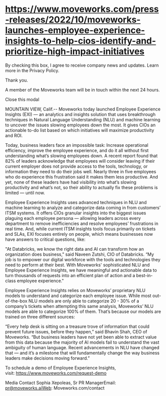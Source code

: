 # https://www.moveworks.com/press-releases/2022/10/moveworks-launches-employee-experience-insights-to-help-cios-identify-and-prioritize-high-impact-initiatives

By checking this box, I agree to receive company news and updates. Learn more in the Privacy Policy.

Thank you.

A member of the Moveworks team will be in touch within the next 24 hours.



  Close this modal
  


MOUNTAIN VIEW, Calif.-- Moveworks today launched Employee Experience Insights (EXI) — an analytics and insights solution that uses breakthrough techniques in Natural Language Understanding (NLU) and machine learning to uncover the issues slowing employees down the most. It gives CIOs an actionable to-do list based on which initiatives will maximize productivity and ROI.

Today, business leaders face an impossible task: Increase operational efficiency, improve the employee experience, and do it all without first understanding what’s slowing employees down. A recent report found that 82% of leaders acknowledge that employees will consider leaving if their current employer does not provide access to the tools, technology, or information they need to do their jobs well. Nearly three in five employees who do experience this frustration said it makes them less productive. And yet, none of these leaders have had visibility into what’s slowing productivity and what’s not, so their ability to actually fix these problems is limited — until now.

Employee Experience Insights uses advanced techniques in NLU and machine learning to analyze and categorize data coming in from customers’ ITSM systems. It offers CIOs granular insights into the biggest issues plaguing each employee persona — allowing leaders across every department to remove inefficiencies and resolve employees’ frustrations in real time. And, while current ITSM insights tools focus primarily on tickets and SLAs, EXI focuses entirely on people, which means businesses now have answers to critical questions, like:

"At Databricks, we know the right data and AI can transform how an organization does business," said Naveen Zutshi, CIO of Databricks. “My job is to empower our digital workforce with the tools and technologies they need to perform at their best. With Moveworks' sophisticated NLU and Employee Experience Insights, we have meaningful and actionable data to turn thousands of requests into an efficient plan of action and a best-in-class employee experience."

Employee Experience Insights relies on Moveworks’ proprietary NLU models to understand and categorize each employee issue. While most out-of-the-box NLU models are only able to categorize 20 - 30% of a company’s tickets when attempting this same analysis, Moveworks’ NLU models are able to categorize 100% of them. That’s because our models are trained on three different sources:

“Every help desk is sitting on a treasure trove of information that could prevent future issues, before they happen,” said Bhavin Shah, CEO of Moveworks. “But business leaders have not yet been able to extract value from this data because the majority of AI models fail to understand the vast ambiguity of human language. Recent advancements in NLU have changed that — and it’s a milestone that will fundamentally change the way business leaders make decisions moving forward.”

To schedule a demo of Employee Experience Insights, visit: https://www.moveworks.com/request-demo

Media Contact Sophia Xepoleas, Sr PR ManagerEmail: pr@moveworks.aiWeb: Moveworks.com/contact 


